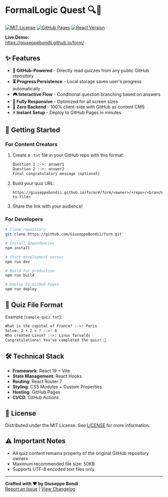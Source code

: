 # FormalLogic Quest 🔍🚀

[![MIT License](https://img.shields.io/badge/License-MIT-brightgreen.svg)](LICENSE)
[![GitHub Pages](https://img.shields.io/badge/Hosted%20on-GitHub%20Pages-181717.svg)](https://pages.github.com)
[![React Version](https://img.shields.io/badge/React-19-61DAFB.svg)](https://react.dev/)


**Live Demo:**  
https://giuseppebondii.github.io/form/

## ✨ Features

- **📁 GitHub-Powered** - Directly read quizzes from any public GitHub repository
- **⏳ Progress Persistence** - Local storage saves user's progress automatically
- **🎮 Interactive Flow** - Conditional question branching based on answers
- **📱 Fully Responsive** - Optimized for all screen sizes
- **🔐 Zero Backend** - 100% client-side with GitHub as content CMS
- **⚡ Instant Setup** - Deploy to GitHub Pages in minutes

## 🚀 Getting Started

### For Content Creators
1. Create a `.txt` file in your GitHub repo with this format:
   ```txt
   Question 1 :->: answer1
   Question 2 :->: answer2
   Final congratulatory message (optional)
   ```
2. Build your quiz URL:
   ```
   https://giuseppebondii.github.io/form/#/form/<owner>/<repo>/<branch>/<path-to-file>
   ```
3. Share the link with your audience!

### For Developers
```bash
# Clone repository
git clone https://github.com/GiuseppeBondii/form.git

# Install dependencies
npm install

# Start development server
npm run dev

# Build for production
npm run build

# Deploy to GitHub Pages
npm run deploy
```

## 🧩 Quiz File Format
Example (`sample-quiz.txt`):
```txt
What is the capital of France? :->: Paris
Solve: 2 + 2 = ? :->: 4
Who created Linux? :->: Linus Torvalds
Congratulations! You've completed the quiz! 🎉
```

## 🛠️ Technical Stack

- **Framework**: React 19 + Vite
- **State Management**: React Hooks
- **Routing**: React Router 7
- **Styling**: CSS Modules + Custom Properties
- **Hosting**: GitHub Pages
- **CI/CD**: GitHub Actions

## 📄 License

Distributed under the MIT License. See [LICENSE](LICENSE) for more information.

## ⚠️ Important Notes

- All quiz content remains property of the original GitHub repository owners
- Maximum recommended file size: 50KB
- Supports UTF-8 encoded text files only

---

**Crafted with ❤️ by Giuseppe Bondi**  
[Report an Issue](https://github.com/GiuseppeBondii/form/issues) | [View Changelog](CHANGELOG.md)
